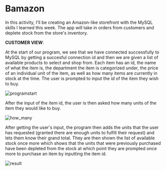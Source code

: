 # Bamazon
In this activity, I'll be creating an Amazon-like storefront with the MySQL skills I learned this week. The app will take in orders from customers and deplete stock from the store's inventory.

**CUSTOMER VIEW**:

At the start of our program, we see that we have connected successfully to MySQL by getting a succesful connection id and then we are given a list of available products to select and shop from. Each item has an id, the name of what the item is, the department the item is categorized under, the price of an individual unit of the item, as well as how many items are currently in stock at the time. The user is prompted to input the id of the item they wish to buy.  

![programstart](https://user-images.githubusercontent.com/13278175/28495300-def86490-6f0d-11e7-8a08-f8272f9adec9.png)


After the input of the item id, the user is then asked how many units of the item they would like to buy. 

![how_many](https://user-images.githubusercontent.com/13278175/28495301-e382ea6c-6f0d-11e7-8273-5584bee32348.png)

After getting the user's input, the program then adds the units that the user has requested (granted there are enough units to fulfill their request) and lets them know their grand total. They are then shown the list of available stock once more which shows that the units that were previously purchased have been depleted from the stock at which point they are prompted once more to purchase an item by inputting the item id.

![result](https://user-images.githubusercontent.com/13278175/28495302-e561f7b0-6f0d-11e7-8628-7cda8d0e5854.png)
